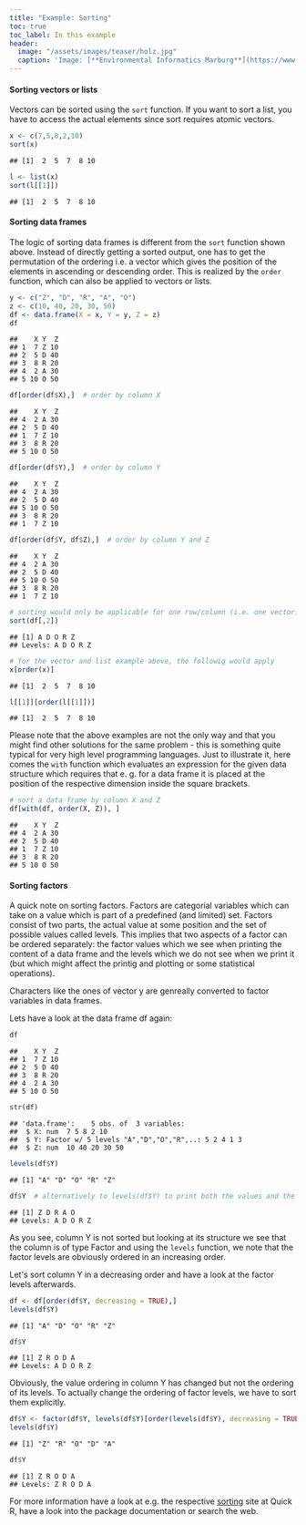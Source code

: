 ```yaml
---
title: "Example: Sorting"
toc: true
toc_label: In this example
header:
  image: "/assets/images/teaser/holz.jpg"
  caption: 'Image: [**Environmental Informatics Marburg**](https://www.uni-marburg.de/en/fb19/disciplines/physisch/environmentalinformatics)'
---
```



#### Sorting vectors or lists
Vectors can be sorted using the `sort` function. If you want to sort a list,
you have to access the actual elements since sort requires atomic vectors.

```r
x <- c(7,5,8,2,10)
sort(x)
```

```
## [1]  2  5  7  8 10
```

```r
l <- list(x)
sort(l[[1]])
```

```
## [1]  2  5  7  8 10
```


#### Sorting data frames
The logic of sorting data frames is different from the `sort` function shown
above. Instead of directly getting a sorted output, one has to get the 
permutation of the ordering i.e. a vector which gives the position of the 
elements in ascending or descending order. This is realized by the `order` 
function, which can also be applied to vectors or lists.

```r
y <- c("Z", "D", "R", "A", "O")
z <- c(10, 40, 20, 30, 50)
df <- data.frame(X = x, Y = y, Z = z)
df
```

```
##    X Y  Z
## 1  7 Z 10
## 2  5 D 40
## 3  8 R 20
## 4  2 A 30
## 5 10 O 50
```

```r
df[order(df$X),]  # order by column X
```

```
##    X Y  Z
## 4  2 A 30
## 2  5 D 40
## 1  7 Z 10
## 3  8 R 20
## 5 10 O 50
```

```r
df[order(df$Y),]  # order by column Y
```

```
##    X Y  Z
## 4  2 A 30
## 2  5 D 40
## 5 10 O 50
## 3  8 R 20
## 1  7 Z 10
```

```r
df[order(df$Y, df$Z),]  # order by column Y and Z
```

```
##    X Y  Z
## 4  2 A 30
## 2  5 D 40
## 5 10 O 50
## 3  8 R 20
## 1  7 Z 10
```

```r
# sorting would only be applicable for one row/column (i.e. one vector)
sort(df[,2])
```

```
## [1] A D O R Z
## Levels: A D O R Z
```

```r
# for the vector and list example above, the followig would apply
x[order(x)]
```

```
## [1]  2  5  7  8 10
```

```r
l[[1]][order(l[[1]])]
```

```
## [1]  2  5  7  8 10
```
Please note that the above examples are not the only way and that you might
find other solutions for the same problem - this is something quite typical for
very high level programming languages. Just to illustrate it, here comes the
`with` function which evaluates an expression for the given data structure which
requires that e. g. for a data frame it is placed at the position of the 
respective dimension inside the square brackets.

```r
# sort a data frame by column X and Z
df[with(df, order(X, Z)), ]
```

```
##    X Y  Z
## 4  2 A 30
## 2  5 D 40
## 1  7 Z 10
## 3  8 R 20
## 5 10 O 50
```


#### Sorting factors
A quick note on sorting factors. Factors are categorial variables which can take
on a value which is part of a predefined (and limited) set. Factors consist
of two parts, the actual value at some position and the set of possible values
called levels. This implies that two aspects of a factor can be ordered separately:
the factor values which we see when printing the content of a data frame and
the levels which we do not see when we print it (but which might affect the
printig and plotting or some statistical operations).

Characters like the ones of vector y are genreally converted to factor variables
in data frames.

Lets have a look at the data frame df again:

```r
df
```

```
##    X Y  Z
## 1  7 Z 10
## 2  5 D 40
## 3  8 R 20
## 4  2 A 30
## 5 10 O 50
```

```r
str(df)
```

```
## 'data.frame':	5 obs. of  3 variables:
##  $ X: num  7 5 8 2 10
##  $ Y: Factor w/ 5 levels "A","D","O","R",..: 5 2 4 1 3
##  $ Z: num  10 40 20 30 50
```

```r
levels(df$Y) 
```

```
## [1] "A" "D" "O" "R" "Z"
```

```r
df$Y  # alternatively to levels(df$Y) to print both the values and the levels
```

```
## [1] Z D R A O
## Levels: A D O R Z
```
As you see, column Y is not sorted but looking at its structure we see that the
column is of type Factor and using the `levels` function, we note that the
factor levels are obviously ordered in an increasing order.

Let's sort column Y in a decreasing order and have a look at the factor levels
afterwards.

```r
df <- df[order(df$Y, decreasing = TRUE),]
levels(df$Y)
```

```
## [1] "A" "D" "O" "R" "Z"
```

```r
df$Y
```

```
## [1] Z R O D A
## Levels: A D O R Z
```
Obviously, the value ordering in column Y has changed but not the ordering of
its levels. To actually change the ordering of factor levels, we have to sort 
them explicitly.

```r
df$Y <- factor(df$Y, levels(df$Y)[order(levels(df$Y), decreasing = TRUE)])
levels(df$Y)
```

```
## [1] "Z" "R" "O" "D" "A"
```

```r
df$Y
```

```
## [1] Z R O D A
## Levels: Z R O D A
```


For more information have a look at e.g. the respective 
[sorting](http://www.statmethods.net/management/sorting.html) site at Quick R, 
have a look into the package documentation or search the web.

